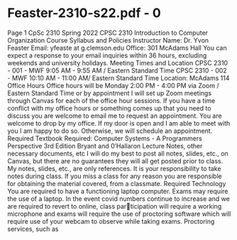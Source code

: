 # Feaster-2310-s22.pdf - 0

Page 1
CpSc 2310 Spring 2022
CPSC 2310 Introduction to Computer Organization
Course Syllabus and Policies
Instructor
Name: Dr. Yvon Feaster
Email: yfeaste at g.clemson.edu
Office: 301 McAdams Hall
You can expect a response to your email inquiries within 36 hours, excluding weekends and university
holidays.
Meeting Times and Location
CPSC 2310 - 001 - MWF 9:05 AM - 9:55 AM / Eastern Standard Time
CPSC 2310 - 002 - MWF 10:10 AM - 11:00 AM/ Eastern Standard Time
Location: McAdams 114
Office Hours
Office hours will be Monday 2:00 PM - 4:00 PM via Zoom / Eastern Standard Time or by appointment
I will set up Zoom meetings through Canvas for each of the office hour sessions.
If you have a time conflict with my office hours or something comes up that you need to discuss you
are welcome to email me to request an appointment.
You are welcome to drop by my office. If my door is open and I am able to meet with you I am happy
to do so. Otherwise, we will schedule an appointment.
Required Textbook
Required:
Computer Systems - A Programmers Perspective 3rd Edition Bryant and 0’Hallaron
Lecture Notes, other necessary documents, etc
I will do my best to post all notes, slides, etc., on Canvas, but there are no guarantees they will all get
posted prior to class. My notes, slides, etc., are only references. It is your responsibility to take notes
during class. If you miss a class for any reason you are responsible for obtaining the material covered,
from a classmate.
Required Technology
You are required to have a functioning laptop computer. Exams may require the use of a laptop.
In the event covid numbers continue to increase and we are required to revert to online, class participation will require a working microphone and exams will require the use of proctoring software
which will require use of your webcam to observe while taking exams. Proctoring services, such as